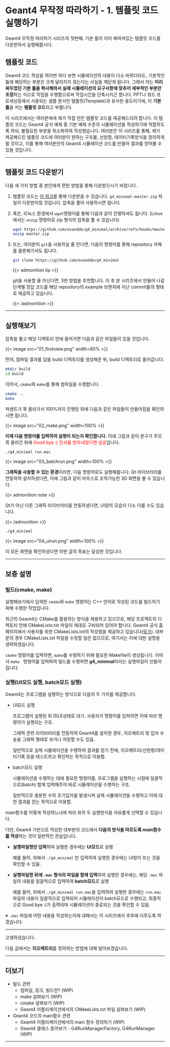 # Geant4 무작정 따라하기 - 1. 템플릿 코드 실행하기


Geant4 무작정 따라하기 시리즈의 첫번째. 기본 틀이 이미 짜여져있는 템플릿 코드를 다운받아서 실행해봅시다.

<!--more-->

## 템플릿 코드

Geant4 코드 작성을 여러번 하다 보면 시뮬레이션의 내용이 다소 바뀌더라도, 기본적인 틀에 해당하는 부분은 크게 달라지지 않는다는 사실을 깨닫게 됩니다. 그래서 저는 **미리 짜두었던 기본 틀을 복사해와서 실제 시뮬레이션의 요구사항에 맞추어 세부적인 부분만 조정**하는 식으로 작업을 수행함으로써 작업시간을 단축시키곤 합니다. PPT나 워드 프로세싱등에서 사용되는 샘플 문서인 템플릿(Template)과 유사한 용도이기에, 이 **기본 틀**을 저는 **템플릿 코드**라고 부릅니다.

이 시리즈에서는 여러분에게 제가 직접 만든 템플릿 코드를 제공해드리려 합니다. 이 템플릿 코드는 Geant4 공식 예제 중 기본 예제 수준의 시뮬레이션을 작성하기에 적합하도록 하되, 불필요한 부분을 최소화하여 작성했습니다. 여러분은 이 시리즈를 통해, 제가 제공해드린 템플릿 코드에 여러분이 원하는 구조물, 선원항, 데이터기록방식을 정의하게 될 것이고, 이를 통해 여러분만의 Geant4 시뮬레이션 코드를 만들어 결과를 얻어볼 수 있을 것입니다.

---

## 템플릿 코드 다운받기

다음 세 가지 방법 중 본인에게 편한 방법을 통해 다운받으시기 바랍니다.

1. 템플릿 코드는 [이 링크](https://github.com/evandde/g4_minimal/archive/refs/heads/master.zip)를 통해 다운받을 수 있습니다. `g4_minimal-master.zip` 파일이 다운받아질 것입니다. 압축을 풀어 사용하시면 됩니다.

2. 혹은, 리눅스 환경에서 `wget`명령어를 통해 다음과 같이 진행하셔도 됩니다. (Linux에서는 `unzip` 명령어로 zip 형식의 압축을 풀 수 있습니다)

   ```bash
   wget https://github.com/evandde/g4_minimal/archive/refs/heads/master.zip
   unzip master.zip
   ```

   

3. 또는, 여러분이 `git`을 사용하실 줄 안다면, 다음의 명령어를 통해 repository 자체를 클론해가셔도 됩니다.

   ```bash
   git clone https://github.com/evandde/g4_minimal
   ```

   {{< admonition tip >}}

   git을 사용할 줄 아신다면, 3번 방법을 추천합니다. 이 후 본 시리즈에서 만들어 나갈 단계별 정답 코드를 해당 repository의 example 브랜치에 지난 commit들의 형태로 제공하고 있습니다.

   {{< /admonition >}}

---

## 실행해보기

압축을 풀고 해당 디렉토리 안에 들어가면 다음과 같은 파일들이 있을 것입니다.

{{< image src="01_firstview.png" width=80% >}}

먼저, 컴파일 결과를 담을 build 디렉토리를 생성해준 뒤, build 디렉토리로 들어갑니다.

```bash
mkdir build
cd build
```

이어서, `cmake`와 `make`를 통해 컴파일을 수행합니다.

```bash
cmake ..
make
```

퍼센트가 쭉 올라가서 100%까지 진행된 뒤에 다음과 같은 파일들이 만들어짐을 확인하시면 됩니다.

{{< image src="02_make.png" width=100% >}}

**이제 다음 명령어를 입력하여 실행이 되는지 확인합니다.** 아래 그림과 같이 문구가 주르륵 올라간 뒤에 <font color='red'>Good bye :) 인사를 받아내었다면 성공</font>입니다.

```bash
./g4_minimal run.mac
```

{{< image src="03_batchrun.png" width=100% >}}

**그래픽을 사용할 수 있는 환경**이라면, 다음 명령어로도 실행해봅니다. Qt 라이브러리를 연동하여 설치하셨다면, 아래 그림과 같이 마우스로 조작가능한 3D 화면을 볼 수 있습니다.

{{< admonition note >}}

Qt가 아닌 다른 그래픽 라이브러리를 연동하셨다면, UI창의 모습이 다소 다를 수도 있습니다.

{{< /admonition >}}

```bash
./g4_minimal
```

{{< image src="04_uirun.png" width=100% >}}

이 모든 화면을 확인하셨다면 이번 글의 목표는 달성한 것입니다.

---

## 보충 설명

### 빌드(cmake, make)

실행해보기에서 입력한 `cmake`와 `make` 명령어는 C++ 언어로 작성된 코드를 빌드하기 위해 수행한 작업입니다.

최근의 Geant4는 CMake를 활용하는 방식을 채용하고 있으므로, 해당 프로젝트의 디렉토리 안에 CMakeLists.txt 파일이 제대로 구비되어 있어야 합니다. Geant4 공식 홈페이지에서 사용자를 위한 CMakeLists.txt의 작성법을 제공하고 있습니다([링크](https://geant4-userdoc.web.cern.ch/UsersGuides/ForApplicationDeveloper/html/GettingStarted/makeFile.html#)). 대부분의 경우 CMakeLists.txt 파일을 수정할 일은 없으므로, 여기서는 이에 대한 설명을 생략하겠습니다.

`cmake` 명령어를 입력하면, `make`를 수행하기 위해 필요한 Makefile이 생성됩니다. 이어서 `make ` 명령어를 입력하여 빌드를 수행하면 **g4_minimal**이라는 실행파일이 만들어집니다.

### 실행(UI모드 실행, batch모드 실행)

Geant4는 프로그램을 실행하는 방식으로 다음의 두 가지를 제공합니다.

- UI모드 실행

  프로그램이 실행된 뒤 IDLE상태로 대기. 사용자가 명령어를 입력하면 이에 따라 명령어가 실행되는 구조.

  그래픽 관련 라이브러리를 연동하여 Geant4를 설치한 경우, 지오메트리 및 입자 수송을 그래픽 형태로 보거나 저장할 수도 있음.

  일반적으로 실제 시뮬레이션을 수행하여 결과를 얻기 전에, 지오메트리/선원항/데이터기록 등을 테스트하고 확인하는 목적으로 이용함.

- batch모드 실행

  시뮬레이션을 수행하는 데에 필요한 명령어를, 프로그램을 실행하는 시점에 일괄적으로(batch) 함께 입력해주어 바로 시뮬레이션을 수행하는 구조.

  일반적으로 충분한 수의 초기입자를 발생시켜 실제 시뮬레이션을 수행하고 이에 대한 결과를 얻는 목적으로 이용함.

main함수를 어떻게 작성하느냐에 따라 위의 두 실행방식을 자유롭게 선택할 수 있습니다.

다만, Geant4 기반으로 작성한 대부분의 코드에서 **다음의 방식을 따르도록 main함수를 작성**하는 것이 일반적인 관습입니다.

- **실행파일명만 입력**하여 실행한 경우에는 **UI모드**로 실행

  예를 들어, 위에서 `./g4_minimal` 만 입력하여 실행한 경우에는 UI창이 뜨는 것을 확인할 수 있음.

- **실행파일명 뒤에 `.mac` 형식의 파일을 함께 입력**하여 실행한 경우에는, 해당 `.mac` 파일의 내용을 일괄적으로 입력하여 **batch모드**로 실행

  예를 들어, 위에서 `./g4_minimal run.mac`을 입력하여 실행한 경우에는 `run.mac`파일의 내용이 일괄적으로 입력되어 시뮬레이션이 batch모드로 수행되고, 최종적으로 Good bye :)가 출력되며 시뮬레이션이 종료되는 것을 확인할 수 있음.

※  `.mac` 파일에 어떤 내용을 작성하는지에 대해서는 이 시리즈에서 추후에 다루도록 하겠습니다.

---

고생하셨습니다.

다음 글에서는 **지오메트리**를 정의하는 방법에 대해 알아보겠습니다.

---

## 더보기

- 빌드 관련
  - 컴파일, 링크, 빌드란? (WIP)
  - make 살펴보기 (WIP)
  - cmake 살펴보기 (WIP)
  - Geant4 어플리케이션에서의 CMakeLists.txt 파일 살펴보기 (WIP)
- Geant4 코드의 main함수 관련
  - Geant4 어플리케이션에서의 main 함수 정의하기 (WIP)
  - Geant4 클래스 뜯어보기 - G4RunManagerFactory, G4RunManager (WIP)



---

[^1]: 어떤 문제해결에 적합한 코드를 재사용 가능하게끔 제공해둔 것. 단, 일반적으로 사용자의 코드가 주가 되고, 라이브러리는 사용자 코드의 일부로서 사용되는 형태로 쓰임.
[^2]: 어떤 문제해결에 적합한 코드를 재사용 가능하게끔 제공해둔 것. 단, 일반적으로 프레임워크의 코드 자체가 주가 되고, 사용자는 프레임워크의 규약과 형식에 맞추어 본인이 원하는 세부사항을 이 프레임워크에 끼워넣는 식으로 사용하게 됨.

